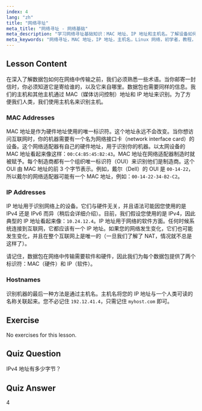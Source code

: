 ```yaml
---
index: 4
lang: "zh"
title: "网络寻址"
meta_title: "网络寻址 - 网络基础"
meta_description: "学习网络寻址基础知识：MAC 地址、IP 地址和主机名。了解设备如何在网络上通信。开始您的 Linux 网络之旅！"
meta_keywords: "网络寻址，MAC 地址，IP 地址，主机名，Linux 网络，初学者，教程，指南"
---
```


## Lesson Content

在深入了解数据包如何在网络中传输之前，我们必须熟悉一些术语。当你邮寄一封信时，你必须知道它是寄给谁的，以及它来自哪里。数据包也需要同样的信息。我们的主机和其他主机通过 MAC（媒体访问控制）地址和 IP 地址来识别。为了方便我们人类，我们使用主机名来识别主机。

### MAC Addresses

MAC 地址是作为硬件地址使用的唯一标识符。这个地址永远不会改变。当你想访问互联网时，你的机器需要有一个名为网络接口卡（network interface card）的设备。这个网络适配器有自己的硬件地址，用于识别你的机器。以太网设备的 MAC 地址看起来像这样：`00:C4:B5:45:B2:43`。MAC 地址在网络适配器制造时就被赋予。每个制造商都有一个组织唯一标识符（OUI）来识别他们是制造商。这个 OUI 由 MAC 地址的前 3 个字节表示。例如，戴尔（Dell）的 OUI 是 `00-14-22`，所以戴尔的网络适配器可能有一个 MAC 地址，例如：`00-14-22-34-B2-C2`。

### IP Addresses

IP 地址用于识别网络上的设备。它们与硬件无关，并且语法可能因您使用的是 IPv4 还是 IPv6 而异（稍后会详细介绍）。目前，我们假设您使用的是 IPv4，因此典型的 IP 地址看起来像：`10.24.12.4`。IP 地址用于网络的软件方面。任何时候系统连接到互联网，它都应该有一个 IP 地址。如果您的网络发生变化，它们也可能发生变化，并且在整个互联网上是唯一的（一旦我们了解了 NAT，情况就不总是这样了）。

请记住，数据包在网络中传输需要软件和硬件，因此我们为每个数据包提供了两个标识符：MAC（硬件）和 IP（软件）。

### Hostnames

识别机器的最后一种方法是通过主机名。主机名将您的 IP 地址与一个人类可读的名称关联起来。您不必记住 `192.12.41.4`，只需记住 `myhost.com` 即可。

## Exercise

No exercises for this lesson.

## Quiz Question

IPv4 地址有多少字节？

## Quiz Answer

4
